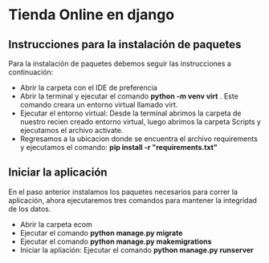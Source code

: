 # Tienda Online en django 

## Instrucciones para la instalación de paquetes

Para la instalación de paquetes debemos seguir las instrucciones a continuación:
- Abrir la carpeta con el IDE de preferencia
- Abrir la terminal y ejecutar el comando __python -m venv virt__ . Este comando creara un entorno 
virtual llamado virt.
- Ejecutar el entorno virtual: Desde la terminal abrimos la carpeta de 
nuestro recien creado entorno virtual, luego abrimos la carpeta Scripts y ejecutamos 
el archivo activate.
- Regresamos a la ubicacion donde se encuentra el archivo requirements y ejecutamos
el comando: __pip install -r "requirements.txt"__ 

## Iniciar la aplicación 

En el paso anterior instalamos los paquetes necesarios para correr la aplicación, ahora
ejecutaremos tres comandos para mantener la integridad de los datos. 

- Abrir la carpeta ecom
- Ejecutar el comando __python manage.py migrate__
- Ejecutar el comando __python manage.py makemigrations__
- Iniciar la apliación: Ejecutar el comando __python manage.py runserver__
